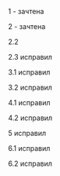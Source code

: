 1 - зачтена

2 - зачтена

2.2

2.3 исправил

3.1 исправил

3.2 исправил

4.1 исправил

4.2 исправил

5 исправил

6.1 исправил

6.2 исправил

